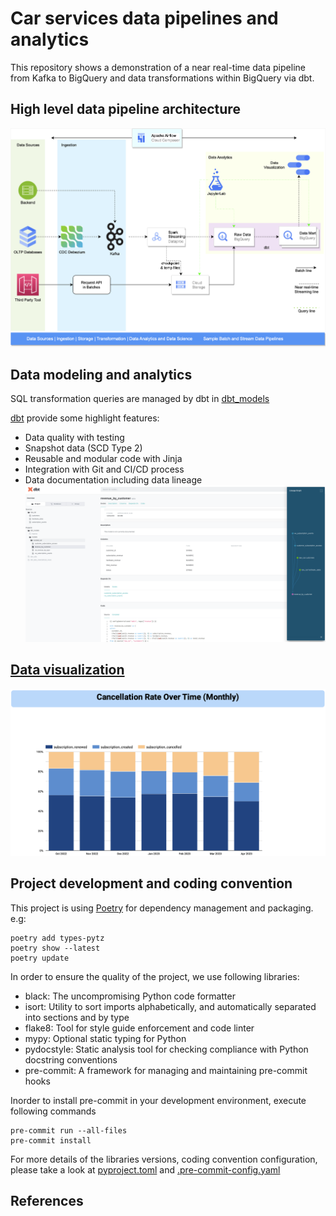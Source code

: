 # Car services data pipelines and analytics

This repository shows a demonstration of a near real-time data pipeline from Kafka to BigQuery and data transformations within BigQuery via dbt.


## High level data pipeline architecture
![Data pipeline](./media/Spark-Structured-Streaming-BigQuery-Pipeline.png)


## Data modeling and analytics
SQL transformation queries are managed by dbt in [dbt_models](dbt_models/models/curated_car)

[dbt][dbt] provide some highlight features:
- Data quality with testing
- Snapshot data (SCD Type 2)
- Reusable and modular code with Jinja
- Integration with Git and CI/CD process
- Data documentation including data lineage
![Data Documentation](./media/revenue_by_customer_dbt_model.png)


## [Data visualization](./media/Subscription_Hardware_Sales_Performance.pdf)
[![Cancellation Rate Over Time](./media/Cancellation-Rate-Over-Time-Monthly.png)](./media/Subscription_Hardware_Sales_Performance.pdf)


## Project development and coding convention
This project is using [Poetry][poetry] for dependency management and packaging. e.g:
```shell
poetry add types-pytz
poetry show --latest
poetry update
```

In order to ensure the quality of the project, we use following libraries:
- black: The uncompromising Python code formatter
- isort: Utility to sort imports alphabetically, and automatically separated into sections and by type
- flake8: Tool for style guide enforcement and code linter
- mypy: Optional static typing for Python
- pydocstyle: Static analysis tool for checking compliance with Python docstring conventions
- pre-commit: A framework for managing and maintaining pre-commit hooks

Inorder to install pre-commit in your development environment, execute following commands
```shell
pre-commit run --all-files
pre-commit install
```

For more details of the libraries versions, coding convention configuration, please take a look at [pyproject.toml](pyproject.toml) and [.pre-commit-config.yaml](.pre-commit-config.yaml)


## References


<!-- links -->
[dbt]: https://github.com/dbt-labs/dbt-core
[poetry]: https://github.com/python-poetry/poetry

